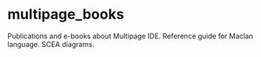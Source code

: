 # multipage_books
Publications and e-books about Multipage IDE. Reference guide for Maclan language. SCEA diagrams.
